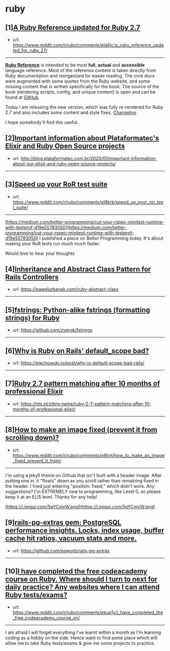 # ruby
## [1][A Ruby Reference updated for Ruby 2.7](https://www.reddit.com/r/ruby/comments/ela6jc/a_ruby_reference_updated_for_ruby_27/)
- url: https://www.reddit.com/r/ruby/comments/ela6jc/a_ruby_reference_updated_for_ruby_27/
---
**[Ruby Reference](https://rubyreferences.github.io/rubyref/)** is intended to be most **full**, **actual** and **accessible** language reference. Most of the reference content is taken directly from Ruby documentation and reorganized for easier reading. The core docs were augmented with some quotes from the Ruby website, and some missing content that is written specifically for the book. The source of the book (rendering scripts, config, and unique content) is open and can be found at [GitHub](https://github.com/rubyreferences/rubyref/tree/master/_src).

Today I am releasing the new version, which was fully re-rendered for Ruby 2.7 and also includes some content and style fixes. [Changelog](https://github.com/rubyreferences/rubyref/blob/master/_src/CHANGELOG.md).

I hope somebody'll find this useful.
## [2][Important information about Plataformatec's Elixir and Ruby Open Source projects](https://www.reddit.com/r/ruby/comments/el2u07/important_information_about_plataformatecs_elixir/)
- url: http://blog.plataformatec.com.br/2020/01/important-information-about-our-elixir-and-ruby-open-source-projects/
---

## [3][Speed up your RoR test suite](https://www.reddit.com/r/ruby/comments/el8krk/speed_up_your_ror_test_suite/)
- url: https://www.reddit.com/r/ruby/comments/el8krk/speed_up_your_ror_test_suite/
---
[https://medium.com/better-programming/cut-your-rspec-minitest-runtime-with-testprof-d19e55783050](https://medium.com/better-programming/cut-your-rspec-minitest-runtime-with-testprof-d19e55783050) I published a piece on Better Programming today. It's about making your RoR tests run much much faster.

Would love to hear your thoughts
## [4][Inheritance and Abstract Class Pattern for Rails Controllers](https://www.reddit.com/r/ruby/comments/el8qhu/inheritance_and_abstract_class_pattern_for_rails/)
- url: https://pawelurbanek.com/ruby-abstract-class
---

## [5][fstrings: Python-alike fstrings (formatting strings) for Ruby](https://www.reddit.com/r/ruby/comments/elbkxu/fstrings_pythonalike_fstrings_formatting_strings/)
- url: https://github.com/zverok/fstrings
---

## [6][Why is Ruby on Rails' default_scope bad?](https://www.reddit.com/r/ruby/comments/el3vsm/why_is_ruby_on_rails_default_scope_bad/)
- url: https://piechowski.io/post/why-is-default-scope-bad-rails/
---

## [7][Ruby 2.7 pattern matching after 10 months of professional Elixir](https://www.reddit.com/r/ruby/comments/ekw7yp/ruby_27_pattern_matching_after_10_months_of/)
- url: https://nts.strzibny.name/ruby-2-7-pattern-matching-after-10-months-of-professional-elixir/
---

## [8][How to make an image fixed (prevent it from scrolling down)?](https://www.reddit.com/r/ruby/comments/el6int/how_to_make_an_image_fixed_prevent_it_from/)
- url: https://www.reddit.com/r/ruby/comments/el6int/how_to_make_an_image_fixed_prevent_it_from/
---
I'm using a jekyll theme on Github that isn't built with a header image. After putting one in, it "floats" down as you scroll rather than remaining fixed in the header. I tried just entering "position: fixed;" which didn't work. Any suggestions? I'm EXTREMELY new to programming, like Level 0, so please keep it at an ELI5 level. Thanks for any help!

 [https://i.imgur.com/5pYCmvW.png](https://i.imgur.com/5pYCmvW.png)
## [9][rails-pg-extras gem: PostgreSQL performance insights. Locks, index usage, buffer cache hit ratios, vacuum stats and more.](https://www.reddit.com/r/ruby/comments/eksf81/railspgextras_gem_postgresql_performance_insights/)
- url: https://github.com/pawurb/rails-pg-extras
---

## [10][I have completed the free codeacademy course on Ruby. Where should I turn to next for daily practice? Any websites where I can attend Ruby tests/exams?](https://www.reddit.com/r/ruby/comments/ekup1y/i_have_completed_the_free_codeacademy_course_on/)
- url: https://www.reddit.com/r/ruby/comments/ekup1y/i_have_completed_the_free_codeacademy_course_on/
---
I am afraid I will forget everything I've learnt within a month as I'm learning coding as a hobby on the side. Hence want to find some place which will allow me to take Ruby tests/exams &amp; give me some projects to practice.
